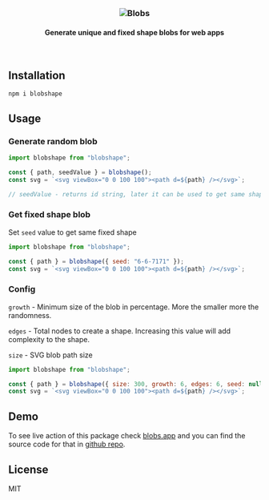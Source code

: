 <h3  align="center">

<br>

<p align="center">
<img src="https://user-images.githubusercontent.com/1754676/111070745-0c1ecb80-84f9-11eb-9128-fff8b2ab2b40.png"  alt="Blobs"></p>

</h3>

<h4  align="center">Generate unique and fixed shape blobs for web apps</h4>

&nbsp;



## Installation

```shell
npm i blobshape
```

## Usage

### Generate random blob

```js
import blobshape from "blobshape";

const { path, seedValue } = blobshape();
const svg = `<svg viewBox="0 0 100 100"><path d=${path} /></svg>`;

// seedValue - returns id string, later it can be used to get same shape
```

### Get fixed shape blob

Set `seed` value to get same fixed shape

```js
import blobshape from "blobshape";

const { path } = blobshape({ seed: "6-6-7171" });
const svg = `<svg viewBox="0 0 100 100"><path d=${path} /></svg>`;
```

### Config

`growth` - Minimum size of the blob in percentage. More the smaller more the randomness.

`edges` - Total nodes to create a shape. Increasing this value will add complexity to the shape.

`size` - SVG blob path size

```js
import blobshape from "blobshape";

const { path } = blobshape({ size: 300, growth: 6, edges: 6, seed: null });
const svg = `<svg viewBox="0 0 100 100"><path d=${path} /></svg>`;
```

## Demo

To see live action of this package check [blobs.app](http://blobs.app) and you can find the source code for that in [github repo](https://github.com/lokesh-coder/blobs.app).

## License

MIT
